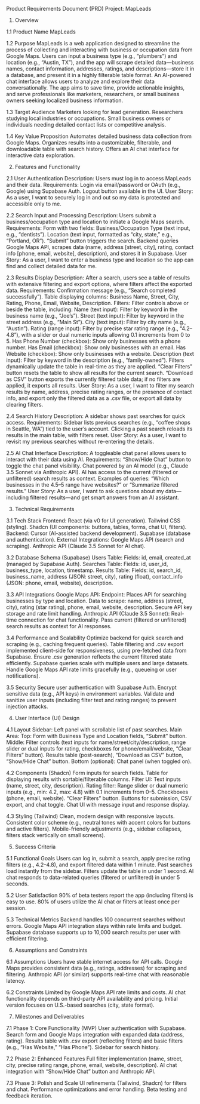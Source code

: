 Product Requirements Document (PRD)
Project: MapLeads

1. Overview

1.1 Product Name
MapLeads

1.2 Purpose
MapLeads is a web application designed to streamline the process of collecting and interacting with business or occupation data from Google Maps. Users can input a business type (e.g., “plumbers”) and location (e.g., “Austin, TX”), and the app will scrape detailed data—business names, contact information, addresses, ratings, and descriptions—store it in a database, and present it in a highly filterable table format. An AI-powered chat interface allows users to analyze and explore their data conversationally. The app aims to save time, provide actionable insights, and serve professionals like marketers, researchers, or small business owners seeking localized business information.

1.3 Target Audience
Marketers looking for lead generation.
Researchers studying local industries or occupations.
Small business owners or individuals needing detailed contact lists or competitive analysis.

1.4 Key Value Proposition
Automates detailed business data collection from Google Maps.
Organizes results into a customizable, filterable, and downloadable table with search history.
Offers an AI chat interface for interactive data exploration.

2. Features and Functionality

2.1 User Authentication
Description: Users must log in to access MapLeads and their data.
Requirements:
Login via email/password or OAuth (e.g., Google) using Supabase Auth.
Logout button available in the UI.
User Story: As a user, I want to securely log in and out so my data is protected and accessible only to me.

2.2 Search Input and Processing
Description: Users submit a business/occupation type and location to initiate a Google Maps search.
Requirements:
Form with two fields:
Business/Occupation Type (text input, e.g., “dentists”).
Location (text input, formatted as “city, state,” e.g., “Portland, OR”).
“Submit” button triggers the search.
Backend queries Google Maps API, scrapes data (name, address [street, city], rating, contact info [phone, email, website], description), and stores it in Supabase.
User Story: As a user, I want to enter a business type and location so the app can find and collect detailed data for me.

2.3 Results Display
Description: After a search, users see a table of results with extensive filtering and export options, where filters affect the exported data.
Requirements:
Confirmation message (e.g., “Search completed successfully”).
Table displaying columns: Business Name, Street, City, Rating, Phone, Email, Website, Description.
Filters:
Filter controls above or beside the table, including:
Name (text input): Filter by keyword in the business name (e.g., “Joe’s”).
Street (text input): Filter by keyword in the street address (e.g., “Main St”).
City (text input): Filter by city name (e.g., “Austin”).
Rating (range input): Filter by precise star rating range (e.g., “4.2–4.8”), with a slider or dual numeric inputs allowing 0.1 increments from 0 to 5.
Has Phone Number (checkbox): Show only businesses with a phone number.
Has Email (checkbox): Show only businesses with an email.
Has Website (checkbox): Show only businesses with a website.
Description (text input): Filter by keyword in the description (e.g., “family-owned”).
Filters dynamically update the table in real-time as they are applied.
“Clear Filters” button resets the table to show all results for the current search.
“Download as CSV” button exports the currently filtered table data; if no filters are applied, it exports all results.
User Story: As a user, I want to filter my search results by name, address, precise rating ranges, or the presence of contact info, and export only the filtered data as a .csv file, or export all data by clearing filters.

2.4 Search History
Description: A sidebar shows past searches for quick access.
Requirements:
Sidebar lists previous searches (e.g., “coffee shops in Seattle, WA”) tied to the user’s account.
Clicking a past search reloads its results in the main table, with filters reset.
User Story: As a user, I want to revisit my previous searches without re-entering the details.

2.5 AI Chat Interface
Description: A toggleable chat panel allows users to interact with their data using AI.
Requirements:
“Show/Hide Chat” button to toggle the chat panel visibility.
Chat powered by an AI model (e.g., Claude 3.5 Sonnet via Anthropic API).
AI has access to the current (filtered or unfiltered) search results as context.
Examples of queries: “Which businesses in the 4.5–5 range have websites?” or “Summarize filtered results.”
User Story: As a user, I want to ask questions about my data—including filtered results—and get smart answers from an AI assistant.

3. Technical Requirements

3.1 Tech Stack
Frontend:
React (via v0 for UI generation).
Tailwind CSS (styling).
Shadcn (UI components: buttons, tables, forms, chat UI, filters).
Backend:
Cursor (AI-assisted backend development).
Supabase (database and authentication).
External Integrations:
Google Maps API (search and scraping).
Anthropic API (Claude 3.5 Sonnet for AI chat).

3.2 Database Schema (Supabase)
Users Table:
Fields: id, email, created_at (managed by Supabase Auth).
Searches Table:
Fields: id, user_id, business_type, location, timestamp.
Results Table:
Fields: id, search_id, business_name, address (JSON: street, city), rating (float), contact_info (JSON: phone, email, website), description.

3.3 API Integrations
Google Maps API:
Endpoint: Places API for searching businesses by type and location.
Data to scrape: name, address (street, city), rating (star rating), phone, email, website, description.
Secure API key storage and rate limit handling.
Anthropic API (Claude 3.5 Sonnet):
Real-time connection for chat functionality.
Pass current (filtered or unfiltered) search results as context for AI responses.

3.4 Performance and Scalability
Optimize backend for quick search and scraping (e.g., caching frequent queries).
Table filtering and .csv export implemented client-side for responsiveness, using pre-fetched data from Supabase.
Ensure .csv generation reflects the current filtered state efficiently.
Supabase queries scale with multiple users and large datasets.
Handle Google Maps API rate limits gracefully (e.g., queueing or user notifications).

3.5 Security
Secure user authentication with Supabase Auth.
Encrypt sensitive data (e.g., API keys) in environment variables.
Validate and sanitize user inputs (including filter text and rating ranges) to prevent injection attacks.

4. User Interface (UI) Design

4.1 Layout
Sidebar: Left panel with scrollable list of past searches.
Main Area:
Top: Form with Business Type and Location fields, “Submit” button.
Middle:
Filter controls (text inputs for name/street/city/description, range slider or dual inputs for rating, checkboxes for phone/email/website, “Clear Filters” button).
Results table (post-search), “Download as CSV” button, “Show/Hide Chat” button.
Bottom (optional): Chat panel (when toggled on).

4.2 Components (Shadcn)
Form inputs for search fields.
Table for displaying results with sortable/filterable columns.
Filter UI:
Text inputs (name, street, city, description).
Rating filter: Range slider or dual numeric inputs (e.g., min: 4.2, max: 4.8) with 0.1 increments from 0–5.
Checkboxes (phone, email, website).
“Clear Filters” button.
Buttons for submission, CSV export, and chat toggle.
Chat UI with message input and response display.

4.3 Styling (Tailwind)
Clean, modern design with responsive layouts.
Consistent color scheme (e.g., neutral tones with accent colors for buttons and active filters).
Mobile-friendly adjustments (e.g., sidebar collapses, filters stack vertically on small screens).

5. Success Criteria

5.1 Functional Goals
Users can log in, submit a search, apply precise rating filters (e.g., 4.2–4.8), and export filtered data within 1 minute.
Past searches load instantly from the sidebar.
Filters update the table in under 1 second.
AI chat responds to data-related queries (filtered or unfiltered) in under 5 seconds.

5.2 User Satisfaction
90% of beta testers report the app (including filters) is easy to use.
80% of users utilize the AI chat or filters at least once per session.

5.3 Technical Metrics
Backend handles 100 concurrent searches without errors.
Google Maps API integration stays within rate limits and budget.
Supabase database supports up to 10,000 search results per user with efficient filtering.

6. Assumptions and Constraints

6.1 Assumptions
Users have stable internet access for API calls.
Google Maps provides consistent data (e.g., ratings, addresses) for scraping and filtering.
Anthropic API (or similar) supports real-time chat with reasonable latency.

6.2 Constraints
Limited by Google Maps API rate limits and costs.
AI chat functionality depends on third-party API availability and pricing.
Initial version focuses on U.S.-based searches (city, state format).

7. Milestones and Deliverables

7.1 Phase 1: Core Functionality (MVP)
User authentication with Supabase.
Search form and Google Maps integration with expanded data (address, rating).
Results table with .csv export (reflecting filters) and basic filters (e.g., “Has Website,” “Has Phone”).
Sidebar for search history.

7.2 Phase 2: Enhanced Features
Full filter implementation (name, street, city, precise rating range, phone, email, website, description).
AI chat integration with “Show/Hide Chat” button and Anthropic API.

7.3 Phase 3: Polish and Scale
UI refinements (Tailwind, Shadcn) for filters and chat.
Performance optimizations and error handling.
Beta testing and feedback iteration.